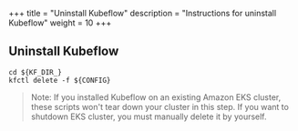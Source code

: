 +++
title = "Uninstall Kubeflow"
description = "Instructions for uninstall Kubeflow"
weight = 10
+++


## Uninstall Kubeflow

```
cd ${KF_DIR_}
kfctl delete -f ${CONFIG}
```

> Note: If you installed Kubeflow on an existing Amazon EKS cluster, these scripts won't tear down your cluster in this step. If you want to shutdown EKS cluster, you must manually delete it by yourself.